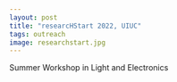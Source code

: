 ```yaml
---
layout: post
title: "researcHStart 2022, UIUC"
tags: outreach
image: researchstart.jpg
---
```

Summer Workshop in Light and Electronics